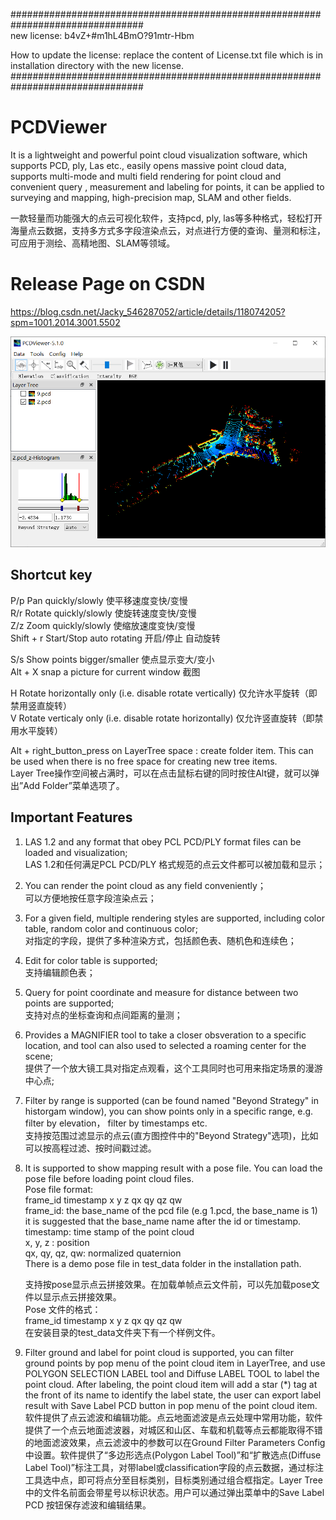 ################################################################################    
new license: b4vZ+#m1hL4BmO?91mtr-Hbm  
  
How to update the license: replace the content of License.txt file which is in installation directory
with the new license.
################################################################################ 


# PCDViewer
It is a lightweight and powerful point cloud visualization software, which supports PCD, ply, Las etc., easily opens massive point cloud data, supports multi-mode and multi field rendering for point cloud and convenient query , measurement and labeling for points, it can be applied to surveying and mapping, high-precision map, SLAM and other fields.

一款轻量而功能强大的点云可视化软件，支持pcd, ply, las等多种格式，轻松打开海量点云数据，支持多方式多字段渲染点云，对点进行方便的查询、量测和标注，可应用于测绘、高精地图、SLAM等领域。

# Release Page on CSDN  
https://blog.csdn.net/Jacky_546287052/article/details/118074205?spm=1001.2014.3001.5502

![image](https://github.com/XuShengpan/PCDViewer/blob/master/1.png)

## Shortcut key
P/p   Pan quickly/slowly      使平移速度变快/变慢  
R/r   Rotate quickly/slowly   使旋转速度变快/变慢  
Z/z   Zoom quickly/slowly     使缩放速度变快/变慢  
Shift + r   Start/Stop auto rotating    开启/停止 自动旋转  
  
S/s   Show points bigger/smaller  使点显示变大/变小  
Alt + X    snap a picture for current window  截图
  
H     Rotate horizontally only (i.e. disable rotate vertically)   仅允许水平旋转（即禁用竖直旋转）  
V     Rotate verticaly only (i.e. disable rotate horizontally)    仅允许竖直旋转（即禁用水平旋转）  

Alt + right_button_press on LayerTree space : create folder item. This can be used when there is no free space for creating new tree items.  
Layer Tree操作空间被占满时，可以在点击鼠标右键的同时按住Alt键，就可以弹出”Add Folder”菜单选项了。 
  
## Important Features
1. LAS 1.2 and any format that obey PCL PCD/PLY format files can be loaded and visualization;    
   LAS 1.2和任何满足PCL PCD/PLY 格式规范的点云文件都可以被加载和显示；  
2. You can render the point cloud as any field conveniently；  
   可以方便地按任意字段渲染点云；  
3. For a given field, multiple rendering styles are supported, including color table, random color and continuous color;    
   对指定的字段，提供了多种渲染方式，包括颜色表、随机色和连续色；  
5. Edit for color table is supported;  
   支持编辑颜色表；  
6. Query for point coordinate and measure for distance between two points are supported;  
   支持对点的坐标查询和点间距离的量测；  
7. Provides a MAGNIFIER tool to take a closer obsveration to a specific location, and tool can also used to selected a roaming center for the scene;  
   提供了一个放大镜工具对指定点观看，这个工具同时也可用来指定场景的漫游中心点;  
8. Filter by range is supported (can be found named "Beyond Strategy" in historgam window), you can show points only in a specific range, e.g. filter by elevation， filter by timestamps etc.  
   支持按范围过滤显示的点云(直方图控件中的"Beyond Strategy"选项)，比如可以按高程过滤、按时间戳过滤。
9. It is supported to show mapping result with a pose file. You can load the pose file before loading point cloud files.  
   Pose file format:  
   frame_id  timestamp  x   y   z  qx  qy  qz  qw  
   frame_id: the base_name of the pcd file (e.g 1.pcd, the base_name is 1)  
             it is suggested that the base_name name after the id or timestamp.  
   timestamp: time stamp of the point cloud  
   x, y, z : position  
   qx, qy, qz, qw: normalized quaternion  
   There is a demo pose file in test_data folder in the installation path.  
   
   支持按pose显示点云拼接效果。在加载单帧点云文件前，可以先加载pose文件以显示点云拼接效果。  
   Pose 文件的格式：  
   frame_id  timestamp  x   y   z  qx  qy  qz  qw  
   在安装目录的test_data文件夹下有一个样例文件。  
10. Filter ground and label for point cloud is supported, you can filter ground points by pop menu of the point cloud item in LayerTree, and use POLYGON SELECTION LABEL tool and Diffuse LABEL TOOL to label the point cloud. After labeling, the point cloud item will add a star (*) tag at the front of its name to identify the label state, the user can export label result with Save Label PCD button in pop menu of the point cloud item.    
    软件提供了点云滤波和编辑功能。点云地面滤波是点云处理中常用功能，软件提供了一个点云地面滤波器，对城区和山区、车载和机载等点云都能取得不错的地面滤波效果，点云滤波中的参数可以在Ground Filter Parameters Config中设置。软件提供了“多边形选点(Polygon Label Tool)”和“扩散选点(Diffuse Label Tool)”标注工具，对带label或classification字段的点云数据，通过标注工具选中点，即可将点分至目标类别，目标类别通过组合框指定。Layer Tree中的文件名前面会带星号以标识状态。用户可以通过弹出菜单中的Save Label PCD 按钮保存滤波和编辑结果。
 

